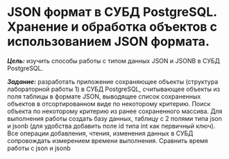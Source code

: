 # JSON формат в СУБД PostgreSQL. Хранение и обработка объектов с использованием JSON формата.

**_Цель:_** изучить способы работы с типом данных JSON и JSONB в СУБД PostgreSQL.

**_Задание:_** разработать приложение сохраняющее объекты (структура лабораторной работы 1) в СУБД PostgreSQL,
считывающее объекты из поля таблицы в формате JSON, выводящее список сохраненных объектов в отсортированном виде по
некоторому критерию. Поиск объекта по некоторому критерию из ранее сохраненного массива. Для выполнения работы создать
базу данных, таблицу с 2 полями типа json и jsonb (для удобства добавить поле id типа int как первичный ключ). Все
операции добавления, чтения, изменения данных в СУБД сопровождать измерением времени выполнения. Сравнить время работы с
json и jsonb
